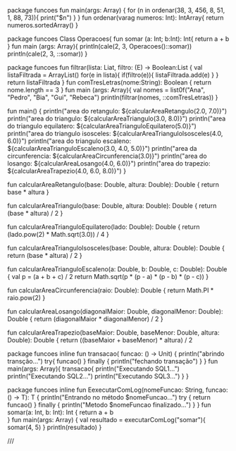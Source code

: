 package funcoes
fun main(args: Array<String>) {
  for (n in ordenar(38, 3, 456, 8, 51, 1, 88, 73)){
      print("$n")
  }
}
fun ordenar(varag numeros: Int): IntArray{
    return  numeros.sortedArray()
}

package funcoes
Class Operacoes{
fun somar (a: Int; b:Int): Int{
return a + b
}
fun main (args: Array<String>){
println(cale(2, 3, Operacoes()::somar))
println(cale(2, 3, ::somar))
}

package funcoes
fun<E> filtrar(lista: Liat<E>, filtro: (E) -> Boolean:List<E> {
val listaFiltrada = ArrayList<E>()
for(e in lista){
if(filtro(e)){
listaFiltrada.add(e)
}
}
return listaFiltrada
}
fun comTresLetras(nome:String): Boolean {
return nome.length == 3
}
fun main (args: Array<String>){
val nomes = list0f("Ana", "Pedro", "Bia", "Gui", "Rebeca")
println(filtrar(nomes, ::comTresLetras))
}

fun main() {
    println("area do retangulo: ${calcularAreaRetangulo(2.0, 7.0)}")
    println("area do triangulo: ${calcularAreaTriangulo(3.0, 8.0)}")
    println("area do triangulo equilatero: ${calcularAreaTrianguloEquilatero(5.0)}")
    println("area do triangulo isosceles: ${calcularAreaTrianguloIsosceles(4.0, 6.0)}")
    println("area do triangulo escaleno: ${calcularAreaTrianguloEscaleno(3.0, 4.0, 5.0)}")
    println("area da circunferencia: ${calcularAreaCircunferencia(3.0)}")
    println("area do losango: ${calcularAreaLosango(4.0, 6.0)}")
    println("area do trapezio: ${calcularAreaTrapezio(4.0, 6.0, 8.0)}")
}

fun calcularAreaRetangulo(base: Double, altura: Double): Double {
    return base * altura
}

fun calcularAreaTriangulo(base: Double, altura: Double): Double {
    return (base * altura) / 2
}

fun calcularAreaTrianguloEquilatero(lado: Double): Double {
    return (lado.pow(2) * Math.sqrt(3.0)) / 4
}

fun calcularAreaTrianguloIsosceles(base: Double, altura: Double): Double {
    return (base * altura) / 2
}

fun calcularAreaTrianguloEscaleno(a: Double, b: Double, c: Double): Double {
    val p = (a + b + c) / 2
    return Math.sqrt(p * (p - a) * (p - b) * (p - c))
}

fun calcularAreaCircunferencia(raio: Double): Double {
    return Math.PI * raio.pow(2)
}

fun calcularAreaLosango(diagonalMaior: Double, diagonalMenor: Double): Double {
    return (diagonalMaior * diagonalMenor) / 2
}

fun calcularAreaTrapezio(baseMaior: Double, baseMenor: Double, altura: Double): Double {
    return ((baseMaior + baseMenor) * altura) / 2

package funcoes
inline fun transacao( funcao: () -> Unit) {
println("abrindo transção...")
try{
funcao()
} finally {
println("fechando transação")
}
}
fun main(args: Array<String>){
transacao{
println("Executando SQL1...")
println("Executando SQL2...")
println("Executando SQL3...")
}
}

package funcoes
inline fun <T> EexecutarComLog(nomeFuncao: String, funcao: () -> T): T {
println("Entrando no método $nomeFuncao...")
try {
return funcao()
} finally {
println("Metodo $nomeFuncao finalizado...")
}
}
fun somar(a: Int, b: Int): Int {
return a + b  
}
fun main(args: Array<String>) {
val resultado = executarComLog("somar"){
somar(4, 5)
}
println(resultado)
}


///
